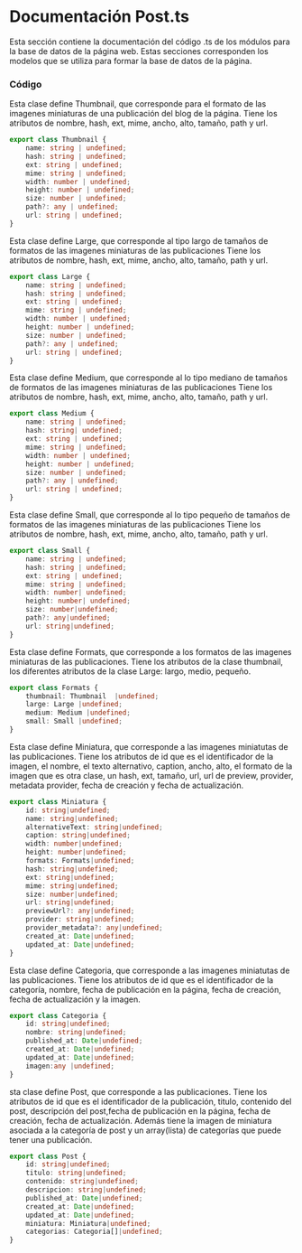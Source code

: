 # Documentación Post.ts
Esta sección contiene la documentación del código .ts de los módulos para la base de datos de la página web. Estas secciones corresponden los modelos que se utiliza para formar la base de datos de la página.

### Código
Esta clase define Thumbnail, que corresponde para el formato de  las imagenes miniaturas de una publicación del blog de la página.
Tiene los atributos de nombre, hash, ext, mime, ancho, alto, tamaño, path y url.

``` ts
export class Thumbnail {
    name: string | undefined;
    hash: string | undefined;
    ext: string | undefined;
    mime: string | undefined;
    width: number | undefined;
    height: number | undefined;
    size: number | undefined;
    path?: any | undefined;
    url: string | undefined;
}
``` 

Esta clase define Large, que corresponde al tipo largo de tamaños de formatos de las imagenes miniaturas de las publicaciones
Tiene los atributos de nombre, hash, ext, mime, ancho, alto, tamaño, path y url.
``` ts
export class Large {
    name: string | undefined;
    hash: string | undefined;
    ext: string | undefined;
    mime: string | undefined;
    width: number | undefined;
    height: number | undefined;
    size: number | undefined;
    path?: any | undefined;
    url: string | undefined;
}
``` 

Esta clase define Medium, que corresponde al lo tipo mediano de tamaños de formatos de las imagenes miniaturas de las publicaciones
Tiene los atributos de nombre, hash, ext, mime, ancho, alto, tamaño, path y url.
``` ts
export class Medium {
    name: string | undefined;
    hash: string| undefined;
    ext: string | undefined;
    mime: string | undefined;
    width: number | undefined;
    height: number | undefined;
    size: number | undefined;
    path?: any | undefined;
    url: string | undefined;
}
``` 

Esta clase define Small, que corresponde al lo tipo  pequeño de tamaños de formatos de las imagenes miniaturas de las publicaciones
Tiene los atributos de nombre, hash, ext, mime, ancho, alto, tamaño, path y url.
``` ts
export class Small {
    name: string | undefined;
    hash: string | undefined;
    ext: string | undefined;
    mime: string | undefined;
    width: number| undefined;
    height: number| undefined;
    size: number|undefined;
    path?: any|undefined;
    url: string|undefined;
}
```  

Esta clase define Formats, que corresponde a los formatos de las imagenes miniaturas de las publicaciones. 
Tiene los atributos de la clase thumbnail, los diferentes atributos de la clase Large: largo, medio, pequeño.
```  ts
export class Formats {
    thumbnail: Thumbnail  |undefined;
    large: Large |undefined;
    medium: Medium |undefined;
    small: Small |undefined;
}
``` 

Esta clase define Miniatura, que corresponde a las imagenes miniatutas de las publicaciones. 
 Tiene los atributos de id que es el identificador de la imagen, el nombre, el texto alternativo, caption, ancho, alto, el formato de la imagen que es otra clase, un hash, ext, tamaño, url, url de preview, provider, metadata provider, fecha de creación y fecha de actualización.
```  ts
export class Miniatura {
    id: string|undefined;
    name: string|undefined;
    alternativeText: string|undefined;
    caption: string|undefined;
    width: number|undefined;
    height: number|undefined;
    formats: Formats|undefined;
    hash: string|undefined;
    ext: string|undefined;
    mime: string|undefined;
    size: number|undefined;
    url: string|undefined;
    previewUrl?: any|undefined;
    provider: string|undefined;
    provider_metadata?: any|undefined;
    created_at: Date|undefined;
    updated_at: Date|undefined;
}
``` 

Esta clase define Categoria, que corresponde a las imagenes miniatutas de las publicaciones. 
 Tiene los atributos de id que es el identificador de la categoría, nombre, fecha de publicación en la página, fecha de creación, fecha de actualización y la imagen.
```  ts
export class Categoria {
    id: string|undefined;
    nombre: string|undefined;
    published_at: Date|undefined;
    created_at: Date|undefined;
    updated_at: Date|undefined;
    imagen:any |undefined;
}
``` 

sta clase define Post, que corresponde a las publicaciones. 
 Tiene los atributos de id que es el identificador de la publicación, titulo, contenido del post, descripción del post,fecha de publicación en la página, fecha de creación, fecha de actualización. Además tiene la imagen de miniatura asociada a la categoría de post y un array(lista) de categorías que puede tener una publicación.
``` ts
export class Post {
    id: string|undefined;
    titulo: string|undefined;
    contenido: string|undefined;
    descripcion: string|undefined;
    published_at: Date|undefined;
    created_at: Date|undefined;
    updated_at: Date|undefined;
    miniatura: Miniatura|undefined;
    categorias: Categoria[]|undefined;
}
``` 